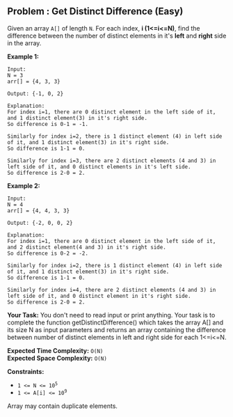 ## Problem : Get Distinct Difference (Easy)

Given an array ```A[]``` of length ```N```. For each index, **i (1<=i<=N)**, find the difference between the number of distinct elements in it's **left** and **right** side in the array. 

**Example 1:**
```
Input:
N = 3
arr[] = {4, 3, 3}

Output: {-1, 0, 2}

Explanation: 
For index i=1, there are 0 distinct element in the left side of it, and 1 distinct element(3) in it's right side. 
So difference is 0-1 = -1. 

Similarly for index i=2, there is 1 distinct element (4) in left side of it, and 1 distinct element(3) in it's right side.
So difference is 1-1 = 0.

Similarly for index i=3, there are 2 distinct elements (4 and 3) in left side of it, and 0 distinct elements in it's left side.
So difference is 2-0 = 2.
```

**Example 2:**
```
Input:
N = 4
arr[] = {4, 4, 3, 3}

Output: {-2, 0, 0, 2}

Explanation: 
For index i=1, there are 0 distinct element in the left side of it, and 2 distinct element(4 and 3) in it's right side. 
So difference is 0-2 = -2.

Similarly for index i=2, there is 1 distinct element (4) in left side of it, and 1 distinct element(3) in it's right side. 
So difference is 1-1 = 0.

Similarly for index i=4, there are 2 distinct elements (4 and 3) in left side of it, and 0 distinct element in it's right side. 
So difference is 2-0 = 2.
```

**Your Task:** 
You don't need to read input or print anything. Your task is to complete the function getDistinctDifference() which takes
the array A[] and its size N as input parameters and returns an array containing the difference between number of distinct
elements in left and right side for each 1<=i<=N.

**Expected Time Complexity:** ```O(N)```<br>
**Expected Space Complexity:** ```O(N)```

**Constraints:**
<ul>
<li><code>1 <= N <= 10<sup>5</sup></code></li>
<li><code>1 <= A[i] <= 10<sup>9</sup></code></li>
</ul>
Array may contain duplicate elements.


